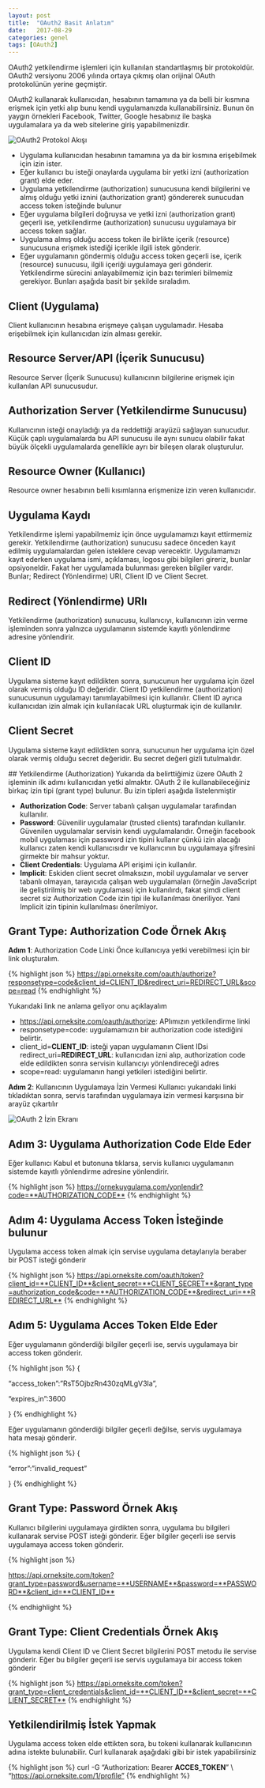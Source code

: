 ```yaml
---
layout: post
title:  "OAuth2 Basit Anlatım"
date:   2017-08-29
categories: genel
tags: [OAuth2]
---
```


OAuth2 yetkilendirme işlemleri için kullanılan standartlaşmış bir protokoldür. OAuth2 versiyonu 2006 yılında ortaya çıkmış olan orijinal OAuth protokolünün yerine geçmiştir.

OAuth2 kullanarak kullanıcıdan, hesabının tamamına ya da belli bir kısmına erişmek için yetki alıp bunu kendi uygulamanızda kullanabilirsiniz. Bunun ön yaygın örnekleri Facebook, Twitter, Google hesabınız ile başka uygulamalara ya da web sitelerine giriş yapabilmenizdir.

![OAuth2 Protokol Akışı](/assets/img/oauth2-protoko-akisi.png)

- Uygulama kullanıcıdan hesabının tamamına ya da bir kısmına erişebilmek için izin ister.
- Eğer kullanıcı bu isteği onaylarda uygulama bir yetki izni (authorization grant) elde eder.
- Uygulama yetkilendirme (authorization) sunucusuna kendi bilgilerini ve almış olduğu yetki iznini (authorization grant) göndererek sunucudan access token isteğinde bulunur
- Eğer uygulama bilgileri doğruysa ve yetki izni (authorization grant) geçerli ise, yetkilendirme (authorization) sunucusu uygulamaya bir access token sağlar.
- Uygulama almış olduğu access token ile birlikte içerik (resource) sunucusuna erişmek istediği içerikle ilgili istek gönderir.
- Eğer uygulamanın göndermiş olduğu access token geçerli ise, içerik (resource) sunucusu, ilgili içeriği uygulamaya geri gönderir.
Yetkilendirme sürecini anlayabilmemiz için bazı terimleri bilmemiz gerekiyor. Bunları aşağıda basit bir şekilde sıraladım.

## Client (Uygulama)

Client kullanıcının hesabına erişmeye çalışan uygulamadır. Hesaba erişebilmek için kullanıcıdan izin alması gerekir.

## Resource Server/API (İçerik Sunucusu)

Resource Server (İçerik Sunucusu) kullanıcının bilgilerine erişmek için kullanılan API sunucusudur.

## Authorization Server (Yetkilendirme Sunucusu)

Kullanıcının isteği onayladığı ya da reddettiği arayüzü sağlayan sunucudur. Küçük çaplı uygulamalarda bu API sunucusu ile aynı sunucu olabilir fakat büyük ölçekli uygulamalarda genellikle ayrı bir bileşen olarak oluşturulur.

## Resource Owner (Kullanıcı)

Resource owner hesabının belli kısımlarına erişmenize izin veren kullanıcıdır.

## Uygulama Kaydı

Yetkilendirme işlemi yapabilmemiz için önce uygulamamızı kayıt ettirmemiz gerekir. Yetkilendirme (authorization) sunucusu sadece önceden kayıt edilmiş uygulamalardan gelen isteklere cevap verecektir. Uygulamamızı kayıt ederken uygulama ismi, açıklaması, logosu gibi bilgileri gireriz, bunlar opsiyoneldir. Fakat her uygulamada bulunması gereken bilgiler vardır. Bunlar; Redirect (Yönlendirme) URI, Client ID ve Client Secret.

## Redirect (Yönlendirme) URIı

Yetkilendirme (authorization) sunucusu, kullanıcıyı, kullanıcının izin verme işleminden sonra yalnızca uygulamanın sistemde kayıtlı yönlendirme adresine yönlendirir.

## Client ID

Uygulama sisteme kayıt edildikten sonra, sunucunun her uygulama için özel olarak vermiş olduğu ID değeridir. Client ID yetkilendirme (authorization) sunucusunun uygulamayı tanımlayabilmesi için kullanılır. Client ID ayrıca kullanıcıdan izin almak için kullanılacak URL oluşturmak için de kullanılır.

## Client Secret

Uygulama sisteme kayıt edildikten sonra, sunucunun her uygulama için özel olarak vermiş olduğu secret değeridir. Bu secret değeri gizli tutulmalıdır.

## Yetkilendirme (Authorization)
Yukarıda da belirttiğimiz üzere OAuth 2 işleminin ilk adımı kullanıcıdan yetki almaktır. OAuth 2 ile kullanabileceğiniz birkaç izin tipi (grant type) bulunur. Bu izin tipleri aşağıda listelenmiştir

- **Authorization Code**: Server tabanlı çalışan uygulamalar tarafından kullanılır.
- **Password**: Güvenilir uygulamalar (trusted clients) tarafından kullanılır. Güvenilen uygulamalar servisin kendi uygulamalarıdır. Örneğin facebook mobil uygulaması için password izin tipini kullanır çünkü izin alacağı kullanıcı zaten kendi kullanıcısıdır ve kullanıcının bu uygulamaya şifresini girmekte bir mahsur yoktur.
- **Client Credentials**: Uygulama API erişimi için kullanılır.
- **Implicit**: Eskiden client secret olmaksızın, mobil uygulamalar ve server tabanlı olmayan, tarayıcıda çalışan web uygulamaları (örneğin JavaScript ile geliştirilmiş bir web uygulaması) için kullanılırdı, fakat şimdi client secret siz Authorization Code izin tipi ile kullanılması öneriliyor. Yani Implicit izin tipinin kullanılması önerilmiyor.

## Grant Type: Authorization Code Örnek Akış

**Adım 1**: Authorization Code Linki
Önce kullanıcıya yetki verebilmesi için bir link oluşturalım.

{% highlight json %}
<https://api.orneksite.com/oauth/authorize?responsetype=code&client_id=CLIENT_ID&redirect_uri=REDIRECT_URL&scope=read>
{% endhighlight %}

Yukarıdaki link ne anlama geliyor onu açıklayalım

- https://api.orneksite.com/oauth/authorize: APIımızın yetkilendirme linki
- responsetype=code: uygulamamızın bir authorization code istediğini belirtir.
- client_id=**CLIENT_ID**: isteği yapan uygulamanın Client IDsi
redirect_uri=**REDIRECT_URL**: kullanıcıdan izni alıp, authorization code elde edildikten sonra servisin kullanıcıyı yönlendireceği adres
- scope=read: uygulamanın hangi yetkileri istediğini belirtir.

**Adım 2**: Kullanıcının Uygulamaya İzin Vermesi
Kullanıcı yukarıdaki linki tıkladıktan sonra, servis tarafından uygulamaya izin vermesi karşısına bir arayüz çıkartılır

![OAuth 2 İzin Ekranı](/assets/img/oauth2-izin-ekrani.png)

## Adım 3: Uygulama Authorization Code Elde Eder

Eğer kullanıcı Kabul et butonuna tıklarsa, servis kullanıcı uygulamanın sistemde kayıtlı yönlendirme adresine yönlendirir.

{% highlight json %}
<https://ornekuygulama.com/yonlendir?code=**AUTHORIZATION_CODE**>
{% endhighlight %}

## Adım 4: Uygulama Access Token İsteğinde bulunur

Uygulama access token almak için servise uygulama detaylarıyla beraber bir POST isteği gönderir

{% highlight json %}
<https://api.orneksite.com/oauth/token?client_id=**CLIENT_ID**&client_secret=**CLIENT_SECRET**&grant_type=authorization_code&code=**AUTHORIZATION_CODE**&redirect_uri=**REDIRECT_URL**>
{% endhighlight %}

## Adım 5: Uygulama Acces Token Elde Eder

Eğer uygulamanın gönderdiği bilgiler geçerli ise, servis uygulamaya bir access token gönderir.

{% highlight json %}
{

“access_token”:”RsT5OjbzRn430zqMLgV3Ia”,

“expires_in”:3600

}
{% endhighlight %}

Eğer uygulamanın gönderdiği bilgiler geçerli değilse, servis uygulamaya hata mesajı gönderir.

{% highlight json %}
{

“error”:”invalid_request”

}
{% endhighlight %}

## Grant Type: Password Örnek Akış

Kullanıcı bilgilerini uygulamaya girdikten sonra, uygulama bu bilgileri kullanarak servise POST isteği gönderir. Eğer bilgiler geçerli ise servis uygulamaya access token gönderir.

{% highlight json %}

<https://api.orneksite.com/token?grant_type=password&username=**USERNAME**&password=**PASSWORD**&client_id=**CLIENT_ID**>

{% endhighlight %}

## Grant Type: Client Credentials Örnek Akış

Uygulama kendi Client ID ve Client Secret bilgilerini POST metodu ile servise gönderir. Eğer bu bilgiler geçerli ise servis uygulamaya bir access token gönderir

{% highlight json %}
<https://api.orneksite.com/token?grant_type=client_credentials&client_id=**CLIENT_ID**&client_secret=**CLIENT_SECRET**>
{% endhighlight %}

## Yetkilendirilmiş İstek Yapmak

Uygulama access token elde ettikten sora, bu tokeni kullanarak kullanıcının adına istekte bulunabilir. Curl kullanarak aşağıdaki gibi bir istek yapabilirsiniz

{% highlight json %}
curl -G “Authorization: Bearer **ACCES_TOKEN**” \ “<https://api.orneksite.com/1/profile”>
{% endhighlight %}
